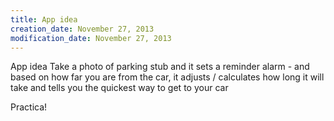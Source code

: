 ```yaml
---
title: App idea
creation_date: November 27, 2013
modification_date: November 27, 2013
---
```



App idea
Take a photo of parking stub and it sets a reminder alarm - and based on how far you are from the car, it adjusts / calculates how long it will take and tells you the quickest way to get to your car

Practica!
